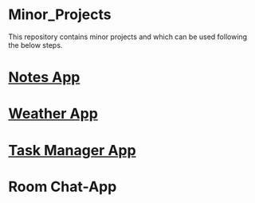 # Minor_Projects
This repository contains minor projects and which can be used following the below steps.

# [Notes App](5_Notes_APP/README.md)


# [Weather App](Weather_APP_NodeJS/README.md)


# [Task Manager App](Task_Manager_NodeJS/README.md)


# Room Chat-App
